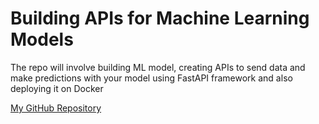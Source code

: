 # Building APIs for Machine Learning Models
The repo will involve building ML model, creating APIs to send data and make predictions with your model using FastAPI framework and also deploying it on Docker

[My GitHub Repository](https://github.com/your-username/your-repository)


